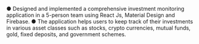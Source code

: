 ● Designed and implemented a comprehensive investment monitoring application in a 5-person team using React Js, Material
Design and Firebase.
● The application helps users to keep track of their investments in various asset classes such as stocks, crypto currencies,
mutual funds, gold, fixed deposits, and government schemes.
